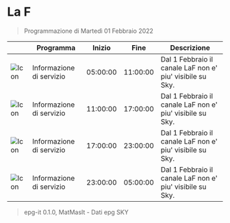# La F
> Programmazione di Martedì 01 Febbraio 2022

||Programma|Inizio|Fine|Descrizione|
|---|---|---|---|---|
|![Icon](https://guidatv.sky.it/uuid/intrattenimento_cover_oiOcEGjG-.png)|Informazione di servizio|05:00:00|11:00:00|Dal 1 Febbraio il canale LaF non e&#039; piu&#039; visibile su Sky.
|![Icon](https://guidatv.sky.it/uuid/intrattenimento_cover_oiOcEGjG-.png)|Informazione di servizio|11:00:00|17:00:00|Dal 1 Febbraio il canale LaF non e&#039; piu&#039; visibile su Sky.
|![Icon](https://guidatv.sky.it/uuid/intrattenimento_cover_oiOcEGjG-.png)|Informazione di servizio|17:00:00|23:00:00|Dal 1 Febbraio il canale LaF non e&#039; piu&#039; visibile su Sky.
|![Icon](https://guidatv.sky.it/uuid/intrattenimento_cover_oiOcEGjG-.png)|Informazione di servizio|23:00:00|05:00:00|Dal 1 Febbraio il canale LaF non e&#039; piu&#039; visibile su Sky.



 > epg-it 0.1.0, MatMasIt - Dati epg SKY